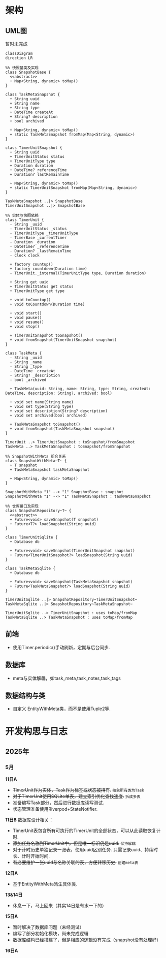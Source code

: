 # 架构
## UML图
暂时未完成

```mermaid
classDiagram
direction LR

%% 快照基类及实现
class SnapshotBase {
  <<abstract>>
  + Map<String, dynamic> toMap()
}

class TaskMetaSnapshot {
  + String uuid
  + String name
  + String type
  + DateTime createAt
  + String? description
  + bool archived

  + Map<String, dynamic> toMap()
  + static TaskMetaSnapshot fromMap(Map<String, dynamic>)
}

class TimerUnitSnapshot {
  + String uuid
  + TimerUnitStatus status
  + TimerUnitType type
  + Duration duration
  + DateTime? referenceTime
  + Duration? lastRemainTime

  + Map<String, dynamic> toMap()
  + static TimerUnitSnapshot fromMap(Map<String, dynamic>)
}

TaskMetaSnapshot ..|> SnapshotBase
TimerUnitSnapshot ..|> SnapshotBase

%% 实体与快照依赖
class TimerUnit {
  - String _uuid
  - TimerUnitStatus _status
  - TimerUnitType _timerUnitType
  - TimerBase _currentTimer
  - Duration _duration
  - DateTime? _referenceTime
  - Duration? _lastRemainTime
  - Clock clock

  + factory countup()
  + factory countdown(Duration time)
  - TimerUnit._internal(TimerUnitType type, Duration duration)

  + String get uuid
  + TimerUnitStatus get status
  + TimerUnitType get type

  + void toCountup()
  + void toCountdown(Duration time)

  + void start()
  + void pause()
  + void resume()
  + void stop()

  + TimerUnitSnapshot toSnapshot()
  + void fromSnapshot(TimerUnitSnapshot snapshot)
}

class TaskMeta {
  - String _uuid
  - String _name
  - String _type
  - DateTime _createAt
  - String? _description
  - bool _archived

  + TaskMeta(uuid: String, name: String, type: String, createAt: DateTime, description: String?, archived: bool)

  + void set name(String name)
  + void set type(String type)
  + void set description(String? description)
  + void set archived(bool archived)

  + TaskMetaSnapshot toSnapshot()
  + void fromSnapshot(TaskMetaSnapshot snapshot)
}

TimerUnit ..> TimerUnitSnapshot : toSnapshot/fromSnapshot
TaskMeta ..> TaskMetaSnapshot : toSnapshot/fromSnapshot

%% SnapshotWithMeta 组合关系
class SnapshotWithMeta~T~ {
  + T snapshot
  + TaskMetaSnapshot taskMetaSnapshot

  + Map<String, dynamic> toMap()
}

SnapshotWithMeta "1" --> "1" SnapshotBase : snapshot
SnapshotWithMeta "1" --> "1" TaskMetaSnapshot : taskMetaSnapshot

%% 仓库接口及实现
class SnapshotRepository~T~ {
  <<abstract>>
  + Future<void> saveSnapshot(T snapshot)
  + Future<T?> loadSnapshot(String uuid)
}

class TimerUnitSqlite {
  + Database db

  + Future<void> saveSnapshot(TimerUnitSnapshot snapshot)
  + Future<TimerUnitSnapshot?> loadSnapshot(String uuid)
}

class TaskMetaSqlite {
  + Database db

  + Future<void> saveSnapshot(TaskMetaSnapshot snapshot)
  + Future<TaskMetaSnapshot?> loadSnapshot(String uuid)
}

TimerUnitSqlite ..|> SnapshotRepository~TimerUnitSnapshot~
TaskMetaSqlite ..|> SnapshotRepository~TaskMetaSnapshot~

TimerUnitSqlite ..> TimerUnitSnapshot : uses toMap/fromMap
TaskMetaSqlite ..> TaskMetaSnapshot : uses toMap/fromMap
```

## 前端
- 使用Timer.periodic()手动刷新，定期与后台同步.

## 数据库
- meta与实体解耦，如task_meta,task_notes,task_tags

## 数据结构与类
- 自定义 EntityWithMeta类，而不是使用Tuple2等.

# 开发构思与日志
## 2025年
### 5月
**11日A**
- ~~TimerUnit作为实体，Task作为标签或状态被持有.~~ `抽象所有类为Task`
- ~~对于TimerUnit使用SQLite单表，建立索引优化查找速度.~~ `拆成多表`
- 准备编写Task部分，然后进行数据库读写测试.
- 状态管理准备使用Riverpod+StateNotifier.

**11日B**
数据库设计相关：
- TimerUnit表包含所有可执行的TimerUnit的全部状态，可以从此读取恢复计时.
- ~~添加任务名称到TimerUnit中，但是唯一标识仍是uuid.~~ `保持解耦`
- 对于计时历史单独记录一张表，使用uuid区别任务. 只需记录uuid、持续时长、计时开始时间.
- ~~有必要维护一张uuid与名称关联的表，方便转移历史.~~ `创建meta表`

**12日A**
- 基于EntityWithMeta派生具体类.

**13&14日**
- 休息一下，马上回来（其实14日是有水一下的）

**15日A**
- 暂时解决了数据库问题（未经测试）
- 编写了部分初始化模块，尚未完成逻辑
- 数据库结构已经搭建了，但是相应的逻辑没有完成（snapshot没有处理好）

**16日A**


